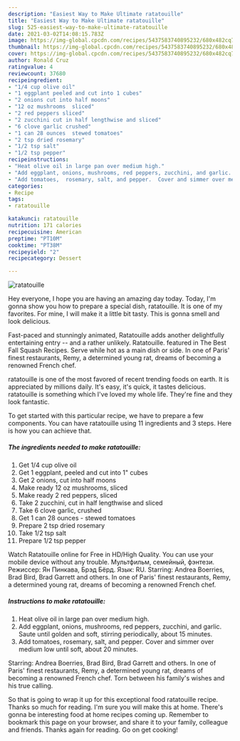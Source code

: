 ```yaml
---
description: "Easiest Way to Make Ultimate ratatouille"
title: "Easiest Way to Make Ultimate ratatouille"
slug: 525-easiest-way-to-make-ultimate-ratatouille
date: 2021-03-02T14:08:15.783Z
image: https://img-global.cpcdn.com/recipes/5437583740895232/680x482cq70/ratatouille-recipe-main-photo.jpg
thumbnail: https://img-global.cpcdn.com/recipes/5437583740895232/680x482cq70/ratatouille-recipe-main-photo.jpg
cover: https://img-global.cpcdn.com/recipes/5437583740895232/680x482cq70/ratatouille-recipe-main-photo.jpg
author: Ronald Cruz
ratingvalue: 4
reviewcount: 37680
recipeingredient:
- "1/4 cup olive oil"
- "1 eggplant peeled and cut into 1 cubes"
- "2 onions cut into half moons"
- "12 oz mushrooms  sliced"
- "2 red peppers sliced"
- "2 zucchini cut in half lengthwise and sliced"
- "6 clove garlic crushed"
- "1 can 28 ounces  stewed tomatoes"
- "2 tsp dried rosemary"
- "1/2 tsp salt"
- "1/2 tsp pepper"
recipeinstructions:
- "Heat olive oil in large pan over medium high."
- "Add eggplant, onions, mushrooms, red peppers, zucchini, and garlic. Saute until golden and soft, stirring periodically, about 15 minutes."
- "Add tomatoes,  rosemary, salt, and pepper.  Cover and simmer over medium low until soft, about 20 minutes."
categories:
- Recipe
tags:
- ratatouille

katakunci: ratatouille 
nutrition: 171 calories
recipecuisine: American
preptime: "PT10M"
cooktime: "PT38M"
recipeyield: "2"
recipecategory: Dessert

---
```



![ratatouille](https://img-global.cpcdn.com/recipes/5437583740895232/680x482cq70/ratatouille-recipe-main-photo.jpg)

Hey everyone, I hope you are having an amazing day today. Today, I'm gonna show you how to prepare a special dish, ratatouille. It is one of my favorites. For mine, I will make it a little bit tasty. This is gonna smell and look delicious.

Fast-paced and stunningly animated, Ratatouille adds another delightfully entertaining entry -- and a rather unlikely. Ratatouille. featured in The Best Fall Squash Recipes. Serve while hot as a main dish or side. In one of Paris&#39; finest restaurants, Remy, a determined young rat, dreams of becoming a renowned French chef.

ratatouille is one of the most favored of recent trending foods on earth. It is appreciated by millions daily. It's easy, it's quick, it tastes delicious. ratatouille is something which I've loved my whole life. They're fine and they look fantastic.


To get started with this particular recipe, we have to prepare a few components. You can have ratatouille using 11 ingredients and 3 steps. Here is how you can achieve that.

<!--inarticleads1-->

##### The ingredients needed to make ratatouille:

1. Get 1/4 cup olive oil
1. Get 1 eggplant, peeled and cut into 1&#34; cubes
1. Get 2 onions, cut into half moons
1. Make ready 12 oz mushrooms,  sliced
1. Make ready 2 red peppers, sliced
1. Take 2 zucchini, cut in half lengthwise and sliced
1. Take 6 clove garlic, crushed
1. Get 1 can 28 ounces - stewed tomatoes
1. Prepare 2 tsp dried rosemary
1. Take 1/2 tsp salt
1. Prepare 1/2 tsp pepper


Watch Ratatouille online for Free in HD/High Quality. You can use your mobile device without any trouble. Мультфильм, семейный, фэнтези. Режиссер: Ян Пинкава, Брэд Бёрд. Язык: RU. Starring: Andrea Boerries, Brad Bird, Brad Garrett and others. In one of Paris&#39; finest restaurants, Remy, a determined young rat, dreams of becoming a renowned French chef. 

<!--inarticleads2-->

##### Instructions to make ratatouille:

1. Heat olive oil in large pan over medium high.
1. Add eggplant, onions, mushrooms, red peppers, zucchini, and garlic. Saute until golden and soft, stirring periodically, about 15 minutes.
1. Add tomatoes,  rosemary, salt, and pepper.  Cover and simmer over medium low until soft, about 20 minutes.


Starring: Andrea Boerries, Brad Bird, Brad Garrett and others. In one of Paris&#39; finest restaurants, Remy, a determined young rat, dreams of becoming a renowned French chef. Torn between his family&#39;s wishes and his true calling. 

So that is going to wrap it up for this exceptional food ratatouille recipe. Thanks so much for reading. I'm sure you will make this at home. There's gonna be interesting food at home recipes coming up. Remember to bookmark this page on your browser, and share it to your family, colleague and friends. Thanks again for reading. Go on get cooking!
